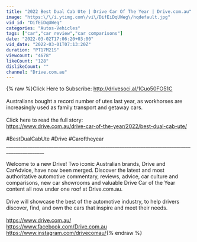 ```yaml
---
title: "2022 Best Dual Cab Ute | Drive Car Of The Year | Drive.com.au"
image: "https:\/\/i.ytimg.com\/vi\/DifEiDqUWeg\/hqdefault.jpg"
vid_id: "DifEiDqUWeg"
categories: "Autos-Vehicles"
tags: ["car","car review","car comparisons"]
date: "2022-03-02T17:06:20+03:00"
vid_date: "2022-03-01T07:13:20Z"
duration: "PT17M21S"
viewcount: "4678"
likeCount: "128"
dislikeCount: ""
channel: "Drive.com.au"
---
```

{% raw %}Click Here to Subscribe: <a rel="nofollow" target="blank" href="http://drivesoci.al/1Cuo50FO51C">http://drivesoci.al/1Cuo50FO51C</a><br /><br />Australians bought a record number of utes last year, as workhorses are increasingly used as family transport and getaway cars.<br /><br />Click here to read the full story: <br /><a rel="nofollow" target="blank" href="https://www.drive.com.au/drive-car-of-the-year/2022/best-dual-cab-ute/">https://www.drive.com.au/drive-car-of-the-year/2022/best-dual-cab-ute/</a><br /><br />#BestDualCabUte #Drive #Caroftheyear<br />______________________________________________________________________________________________<br /><br />Welcome to a new Drive! Two iconic Australian brands, Drive and CarAdvice, have now been merged. Discover the latest and most authoritative automotive commentary, reviews, advice, car culture and comparisons, new car showrooms and valuable Drive Car of the Year content all now under one roof at Drive.com.au.<br /><br />Drive will showcase the best of the automotive industry, to help drivers discover, find, and own the cars that inspire and meet their needs. <br /><br /><a rel="nofollow" target="blank" href="https://www.drive.com.au/">https://www.drive.com.au/</a><br /><a rel="nofollow" target="blank" href="https://www.facebook.com/Drive.com.au">https://www.facebook.com/Drive.com.au</a><br /><a rel="nofollow" target="blank" href="https://www.instagram.com/drivecomau/">https://www.instagram.com/drivecomau/</a>{% endraw %}
